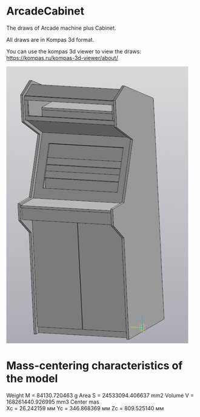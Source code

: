 # ArcadeCabinet

The draws of Arcade machine plus Cabinet.

All draws are in Kompas 3d format.

You can use the kompas 3d viewer to view the draws: https://kompas.ru/kompas-3d-viewer/about/

<img src="Image.PNG" width="480">

# Mass-centering characteristics of the model
Weight 
  M = 84130.720463 g
Area 
  S = 24533094.406637 mm2
Volume 
  V = 168261440.926995 mm3
Center mas                 
  Xc = 26.242159 мм
  Yc = 346.868369 мм
  Zc = 809.525140 мм

